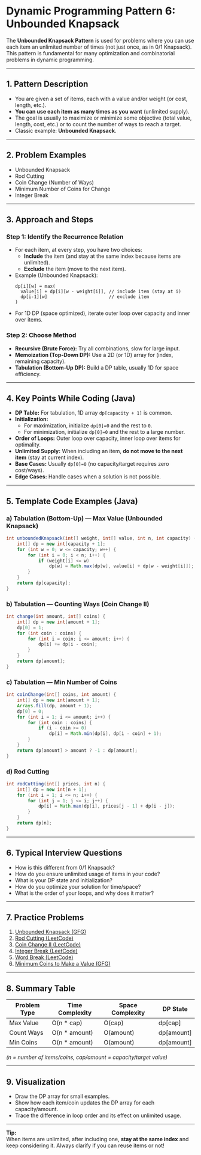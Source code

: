 # Dynamic Programming Pattern 6: Unbounded Knapsack

The **Unbounded Knapsack Pattern** is used for problems where you can use each item an unlimited number of times (not just once, as in 0/1 Knapsack). This pattern is fundamental for many optimization and combinatorial problems in dynamic programming.

---

## 1. **Pattern Description**

- You are given a set of items, each with a value and/or weight (or cost, length, etc.).
- **You can use each item as many times as you want** (unlimited supply).
- The goal is usually to maximize or minimize some objective (total value, length, cost, etc.) or to count the number of ways to reach a target.
- Classic example: **Unbounded Knapsack**.

---

## 2. **Problem Examples**

- Unbounded Knapsack
- Rod Cutting
- Coin Change (Number of Ways)
- Minimum Number of Coins for Change
- Integer Break

---

## 3. **Approach and Steps**

### Step 1: **Identify the Recurrence Relation**
- For each item, at every step, you have two choices:
  - **Include** the item (and stay at the same index because items are unlimited).
  - **Exclude** the item (move to the next item).
- Example (Unbounded Knapsack):
  ```
  dp[i][w] = max(
    value[i] + dp[i][w - weight[i]], // include item (stay at i)
    dp[i-1][w]                       // exclude item
  )
  ```
- For 1D DP (space optimized), iterate outer loop over capacity and inner over items.

### Step 2: **Choose Method**
- **Recursive (Brute Force):** Try all combinations, slow for large input.
- **Memoization (Top-Down DP):** Use a 2D (or 1D) array for (index, remaining capacity).
- **Tabulation (Bottom-Up DP):** Build a DP table, usually 1D for space efficiency.

---

## 4. **Key Points While Coding (Java)**

- **DP Table:** For tabulation, 1D array `dp[capacity + 1]` is common.
- **Initialization:**
  - For maximization, initialize `dp[0]=0` and the rest to `0`.
  - For minimization, initialize `dp[0]=0` and the rest to a large number.
- **Order of Loops:** Outer loop over capacity, inner loop over items for optimality.
- **Unlimited Supply:** When including an item, **do not move to the next item** (stay at current index).
- **Base Cases:** Usually `dp[0]=0` (no capacity/target requires zero cost/ways).
- **Edge Cases:** Handle cases when a solution is not possible.

---

## 5. **Template Code Examples (Java)**

### a) Tabulation (Bottom-Up) — Max Value (Unbounded Knapsack)

```java
int unboundedKnapsack(int[] weight, int[] value, int n, int capacity) {
    int[] dp = new int[capacity + 1];
    for (int w = 0; w <= capacity; w++) {
        for (int i = 0; i < n; i++) {
            if (weight[i] <= w)
                dp[w] = Math.max(dp[w], value[i] + dp[w - weight[i]]);
        }
    }
    return dp[capacity];
}
```

### b) Tabulation — Counting Ways (Coin Change II)

```java
int change(int amount, int[] coins) {
    int[] dp = new int[amount + 1];
    dp[0] = 1;
    for (int coin : coins) {
        for (int i = coin; i <= amount; i++) {
            dp[i] += dp[i - coin];
        }
    }
    return dp[amount];
}
```

### c) Tabulation — Min Number of Coins

```java
int coinChange(int[] coins, int amount) {
    int[] dp = new int[amount + 1];
    Arrays.fill(dp, amount + 1);
    dp[0] = 0;
    for (int i = 1; i <= amount; i++) {
        for (int coin : coins) {
            if (i - coin >= 0)
                dp[i] = Math.min(dp[i], dp[i - coin] + 1);
        }
    }
    return dp[amount] > amount ? -1 : dp[amount];
}
```

### d) Rod Cutting

```java
int rodCutting(int[] prices, int n) {
    int[] dp = new int[n + 1];
    for (int i = 1; i <= n; i++) {
        for (int j = 1; j <= i; j++) {
            dp[i] = Math.max(dp[i], prices[j - 1] + dp[i - j]);
        }
    }
    return dp[n];
}
```

---

## 6. **Typical Interview Questions**

- How is this different from 0/1 Knapsack?
- How do you ensure unlimited usage of items in your code?
- What is your DP state and initialization?
- How do you optimize your solution for time/space?
- What is the order of your loops, and why does it matter?

---

## 7. **Practice Problems**

1. [Unbounded Knapsack (GFG)](https://www.geeksforgeeks.org/unbounded-knapsack-repetition-items-allowed/)
2. [Rod Cutting (LeetCode)](https://leetcode.com/problems/minimum-cost-to-cut-a-stick/)
3. [Coin Change II (LeetCode)](https://leetcode.com/problems/coin-change-ii/)
4. [Integer Break (LeetCode)](https://leetcode.com/problems/integer-break/)
5. [Word Break (LeetCode)](https://leetcode.com/problems/word-break/)
6. [Minimum Coins to Make a Value (GFG)](https://www.geeksforgeeks.org/find-minimum-number-of-coins-that-make-a-change/)

---

## 8. **Summary Table**

| Problem Type        | Time Complexity   | Space Complexity | DP State             |
|---------------------|------------------|------------------|----------------------|
| Max Value           | O(n * cap)       | O(cap)           | dp[cap]              |
| Count Ways          | O(n * amount)    | O(amount)        | dp[amount]           |
| Min Coins           | O(n * amount)    | O(amount)        | dp[amount]           |

*(n = number of items/coins, cap/amount = capacity/target value)*

---

## 9. **Visualization**

- Draw the DP array for small examples.
- Show how each item/coin updates the DP array for each capacity/amount.
- Trace the difference in loop order and its effect on unlimited usage.

---

**Tip:**  
When items are unlimited, after including one, **stay at the same index** and keep considering it. Always clarify if you can reuse items or not!
